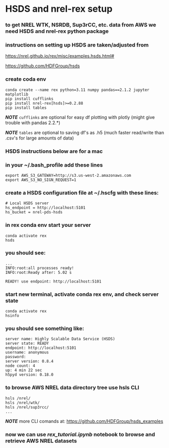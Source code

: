 # HSDS and nrel-rex setup
 
### to get NREL WTK, NSRDB, Sup3rCC, etc. data from AWS we need HSDS and nrel-rex python package

### instructions on setting up HSDS are taken/adjusted from

https://nrel.github.io/rex/misc/examples.hsds.html#

https://github.com/HDFGroup/hsds 

### create coda env

```
conda create --name rex python=3.11 numpy pandas==2.1.2 jupyter matplotlib
pip install cufflinks 
pip install nrel-rex[hsds]>=0.2.88
pip install tables
```
**_NOTE_** `cufflinks` are optional for easy df plotting with plotly (might give trouble with pandas 2.2.*)

**_NOTE_** `tables` are optional to saving df's as .h5 (much faster read/write than .csv's for large amounts of data)


### HSDS instructions below are for a mac  

### in your ~/.bash_profile add these lines
```
export AWS_S3_GATEWAY=http://s3.us-west-2.amazonaws.com
export AWS_S3_NO_SIGN_REQUEST=1
```

### create a HSDS configuration file at ~/.hscfg with these lines:
```
# Local HSDS server
hs_endpoint = http://localhost:5101
hs_bucket = nrel-pds-hsds
```

### in rex conda env start your server
```
conda activate rex
hsds
```


### you should see:
```
...
INFO:root:all processes ready!
INFO:root:Ready after: 5.02 s

READY! use endpoint: http://localhost:5101
```

### start new terminal, activate conda rex env, and check server state
```
conda activate rex
hsinfo

```

### you should see something like:
```
server name: Highly Scalable Data Service (HSDS)
server state: READY
endpoint: http://localhost:5101
username: anonymous 
password: 
server version: 0.8.4
node count: 4
up: 4 min 22 sec
h5pyd version: 0.18.0

```

### to browse AWS NREL data directory tree use hsls CLI

```
hsls /nrel/
hsls /nrel/wtk/
hsls /nrel/sup3rcc/
...
```

**_NOTE_** more CLI comands at: https://github.com/HDFGroup/hsds_examples

### now we can use *rex_tutorial.ipynb* notebook to browse and retrieve AWS NREL datasets







